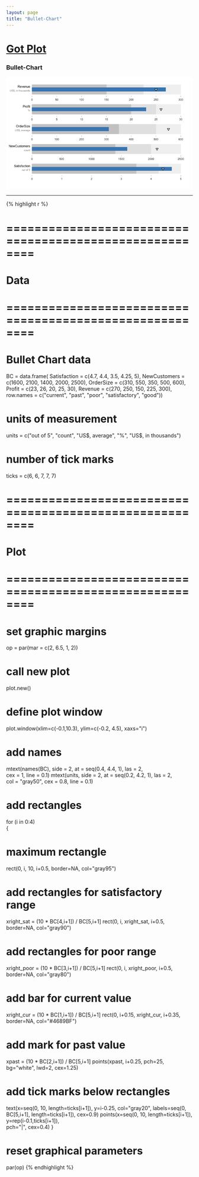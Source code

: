 ```yaml
---
layout: page
title: "Bullet-Chart"
---
```


# [Got Plot](/gotplot) 

### Bullet-Chart 

![Bullet-Chart](../images/bullet-chart.png) 

-----

{% highlight r %} 
# ======================================================== 
# Data 
# ======================================================== 
# Bullet Chart data 
BC = data.frame( 
  Satisfaction = c(4.7, 4.4, 3.5, 4.25, 5), 
  NewCustomers = c(1600, 2100, 1400, 2000, 2500), 
  OrderSize = c(310, 550, 350, 500, 600), 
  Profit = c(23, 26, 20, 25, 30), 
  Revenue = c(270, 250, 150, 225, 300), 
  row.names = c("current", "past", "poor", "satisfactory", "good")) 
 
# units of measurement 
units = c("out of 5", "count", "US$, average", "%", "US$, in thousands") 
 
# number of tick marks 
ticks = c(6, 6, 7, 7, 7) 
 
 
# ======================================================== 
# Plot 
# ======================================================== 
# set graphic margins 
op = par(mar = c(2, 6.5, 1, 2)) 
# call new plot 
plot.new() 
# define plot window 
plot.window(xlim=c(-0.1,10.3), ylim=c(-0.2, 4.5), xaxs="i") 
# add names 
mtext(names(BC), side = 2, at = seq(0.4, 4.4, 1), las = 2,  
      cex = 1, line = 0.1) 
mtext(units, side = 2, at = seq(0.2, 4.2, 1), las = 2,  
      col = "gray50", cex = 0.8, line = 0.1) 
# add rectangles 
for (i in 0:4)  
{ 
  # maximum rectangle 
  rect(0, i, 10, i+0.5, border=NA, col="gray95") 
  # add rectangles for satisfactory range 
  xright_sat = (10 * BC[4,i+1]) / BC[5,i+1] 
  rect(0, i, xright_sat, i+0.5, border=NA, col="gray90") 
  # add rectangles for poor range 
  xright_poor = (10 * BC[3,i+1]) / BC[5,i+1] 
  rect(0, i, xright_poor, i+0.5, border=NA, col="gray80") 
  # add bar for current value 
  xright_cur = (10 * BC[1,i+1]) / BC[5,i+1] 
  rect(0, i+0.15, xright_cur, i+0.35, border=NA, col="#4689BF") 
  # add mark for past value 
  xpast = (10 * BC[2,i+1]) / BC[5,i+1] 
  points(xpast, i+0.25, pch=25, bg="white", lwd=2, cex=1.25) 
  # add tick marks below rectangles 
  text(x=seq(0, 10, length=ticks[i+1]), y=i-0.25, col="gray20", 
       labels=seq(0, BC[5,i+1], length=ticks[i+1]), cex=0.9) 
  points(x=seq(0, 10, length=ticks[i+1]), y=rep(i-0.1,ticks[i+1]),  
         pch="|", cex=0.4) 
} 
# reset graphical parameters 
par(op) 
{% endhighlight %} 
